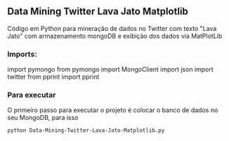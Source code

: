 ## Data Mining Twitter Lava Jato Matplotlib
Código em Python para mineração de dados no Twitter com texto "Lava Jato" com armazenamento mongoDB e exibição dos dados via MatPlotLib 

### Imports:

import pymongo
from pymongo import MongoClient
import json
import twitter
from pprint import pprint


### Para executar
O primeiro passo para executar o projeto é colocar o banco de dados no seu MongoDB, para isso 


```bash
python Data-Mining-Twitter-Lava-Jato-Matplotlib.py
```
